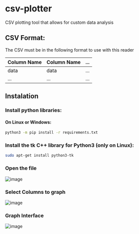 # csv-plotter
CSV plotting tool that allows for custom data analysis

## CSV Format:
The CSV must be in the following format to use with this reader

|Column Name|Column Name|...|
|---|---|---|
|data|data|...|
|...|...|...|...|

## Instalation
### Install python libraries:
#### On Linux or Windows:
```bash
python3 -m pip install -r requirements.txt
```
### Install the tk C++ library for Python3 (only on Linux):
```bash
sudo apt-get install python3-tk
```
### Open the file
![image](https://user-images.githubusercontent.com/45466247/123446002-10e62780-d59e-11eb-8c74-b52288833011.png)
### Select Columns to graph
![image](https://user-images.githubusercontent.com/45466247/123446127-2eb38c80-d59e-11eb-9c76-699f34ca14e6.png)
### Graph Interface
![image](https://user-images.githubusercontent.com/45466247/123446168-396e2180-d59e-11eb-84b0-9f38336b1fd5.png)

